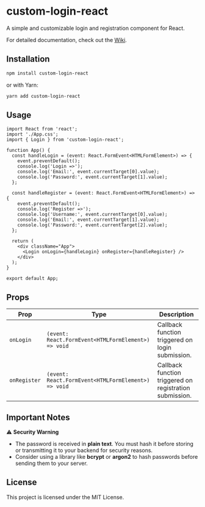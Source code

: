 # custom-login-react

A simple and customizable login and registration component for React.

For detailed documentation, check out the [Wiki](<[https](https://github.com/davem1988/custom-login-react/wiki)>).

## Installation

```sh
npm install custom-login-react
```

or with Yarn:

```sh
yarn add custom-login-react
```

## Usage

```tsx
import React from 'react';
import './App.css';
import { Login } from 'custom-login-react';

function App() {
  const handleLogin = (event: React.FormEvent<HTMLFormElement>) => {
    event.preventDefault();
    console.log('Login =>');
    console.log('Email:', event.currentTarget[0].value);
    console.log('Password:', event.currentTarget[1].value);
  };

  const handleRegister = (event: React.FormEvent<HTMLFormElement>) => {
    event.preventDefault();
    console.log('Register =>');
    console.log('Username:', event.currentTarget[0].value);
    console.log('Email:', event.currentTarget[1].value);
    console.log('Password:', event.currentTarget[2].value);
  };

  return (
    <div className="App">
      <Login onLogin={handleLogin} onRegister={handleRegister} />
    </div>
  );
}

export default App;
```

## Props

| Prop         | Type                                                | Description                                             |
| ------------ | --------------------------------------------------- | ------------------------------------------------------- |
| `onLogin`    | `(event: React.FormEvent<HTMLFormElement>) => void` | Callback function triggered on login submission.        |
| `onRegister` | `(event: React.FormEvent<HTMLFormElement>) => void` | Callback function triggered on registration submission. |

## Important Notes

⚠️ **Security Warning**

- The password is received in **plain text**. You must hash it before storing or transmitting it to your backend for security reasons.
- Consider using a library like **bcrypt** or **argon2** to hash passwords before sending them to your server.

## License

This project is licensed under the MIT License.
